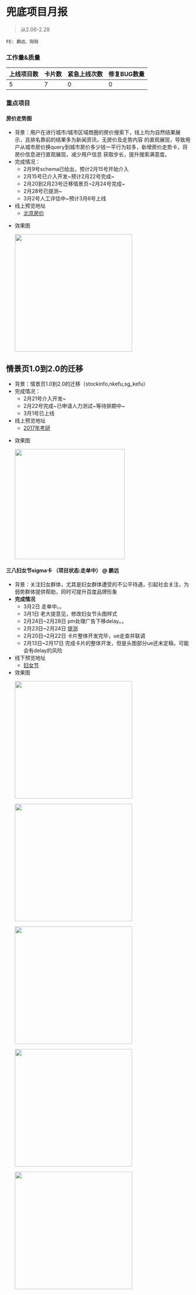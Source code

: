 # 兜底项目月报

> 从2.06-2.28
    
```
FE: 鹏远、阳阳
```

### 工作量&质量
|上线项目数|卡片数|紧急上线次数|修复BUG数量|
|---|---|---|---|
|5|7|0|0|

### 重点项目

#### 房价走势图
* 背景：用户在进行城市/城市区域商圈的房价搜索下，线上均为自然结果展示，且排名靠前的结果多为新闻资讯，无房价及走势内容
的直观展现，导致用户从城市房价换query到城市房价多少钱一平行为较多，新增房价走势卡，将房价信息进行直观展现，减少用户信息
获取步长，提升搜索满意度。
* 完成情况： 
    * 2月9号schema已给出，预计2月15号开始介入
    * 2月15号已介入开发~预计2月22号完成~
    * 2月20到2月23号迁移情景页~2月24号完成~
    * 2月28号已提测~
    * 3月2号人工评估中~预计3月6号上线
* 线上预览地址
    * [北京房价](http://cp01-ala-fe-col-2.epc.baidu.com:8003/s?word=%E5%8C%97%E4%BA%AC%E6%88%BF%E4%BB%B7&wiseus=10.103.70.36)
- 效果图
     <p><img src="../2017-02-24/img/v_liyangyang01/zhexian.png" width="320"></p>

## 情景页1.0到2.0的迁移
* 背景：情景页1.0到2.0的迁移（stockinfo,nkefu,sg_kefu）
* 完成情况： 
    * 2月21号介入开发~
    * 2月22号完成~已申请人力测试~等待排期中~
    * 3月1号已上线
* 线上预览地址
    * [2017年考研](https://m.baidu.com/s?word=2017%E5%B9%B4%E8%80%83%E7%A0%94)
- 效果图
    <p><img src="../2017-02-24/img/v_liyangyang01/stockinfo.png" width="300px"></p>

#### 三八妇女节sigma卡 （项目状态:走单中） @ 鹏远 
- 背景：关注妇女群体，尤其是妇女群体遭受的不公平待遇，引起社会关注，为弱势群体提供帮助，同时可提升百度品牌形象
- **完成情况** 
     - 3月2日 走单中。。
     - 3月1日 老大提意见，修改妇女节头图样式
     - 2月24日~2月28日 pm处理广告下移delay。。
     - 2月23日~2月24日 [提测](http://cp01-ala-fe-5.epc.baidu.com:8003/s?word=%E5%A6%87%E5%A5%B3%E8%8A%82&wiseus=10.95.112.104)
     - 2月20日~2月22日 卡片整体开发完毕，ue走查并联调
     - 2月13日~2月17日 完成卡片的整体开发，但是头图部分ue还未定稿，可能会有delay的风险
- 线下预览地址
    - [妇女节](http://cp01-ala-fe-5.epc.baidu.com:8003/s?word=%E5%A6%87%E5%A5%B3%E8%8A%82&wiseus=10.95.112.104)
- 效果图
    <p><img src="../2017-02-17/img/v_qipengyuan/1.jpg" width="320"></p>
    <p><img src="../2017-02-17/img/v_qipengyuan/2.jpg" width="320"></p>
    <p><img src="../2017-02-17/img/v_qipengyuan/3.jpg" width="320"></p>
    <p><img src="../2017-02-17/img/v_qipengyuan/4.jpg" width="320"></p>
    <p><img src="../2017-02-17/img/v_qipengyuan/5.jpg" width="320"></p>
